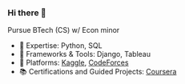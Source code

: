 ### Hi there 👋

Pursue BTech (CS) w/ Econ minor
- 🔭 Expertise: Python, SQL
- 🌱 Frameworks & Tools: Django, Tableau
- 🎯 Platforms: [Kaggle](https://www.kaggle.com/rxhulshxrmx), [CodeForces](https://codeforces.com/profile/rxhulshxrmx)
- 📚 Certifications and Guided Projects: [Coursera](https://www.coursera.org/learner/rxhulshxrmx)

